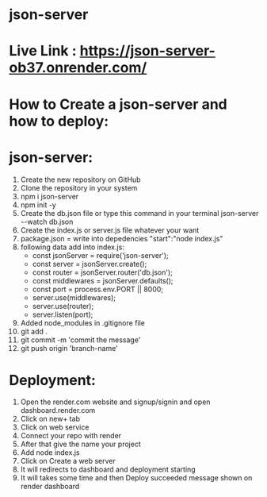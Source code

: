 # json-server

# Live Link : https://json-server-ob37.onrender.com/

# How to Create a json-server and how to deploy:

# json-server: 

1. Create the new repository on GitHub
2. Clone the repository in your system
3. npm i json-server
4. npm init -y
5. Create the db.json file or type this command in your terminal json-server --watch db.json
6. Create the index.js or server.js file whatever your want
7. package.json = write into depedencies "start":"node index.js"
8. following data add into index.js: 
    - const jsonServer = require('json-server');
    - const server = jsonServer.create();
    - const router = jsonServer.router('db.json');
    - const middlewares = jsonServer.defaults();
    - const port = process.env.PORT || 8000; 
    - server.use(middlewares);
    - server.use(router);
    - server.listen(port);
9. Added node_modules in .gitignore file
10. git add . 
11. git commit -m 'commit the message'
12. git push origin 'branch-name'

# Deployment:

1. Open the render.com website and signup/signin and open dashboard.render.com
2. Click on new+ tab
3. Click on web service
4. Connect your repo with render
5. After that give the name your project 
6. Add node index.js
7. Click on Create a web server
8. It will redirects to dashboard and deployment starting
9. It will takes some time and then Deploy succeeded message shown on render dashboard
